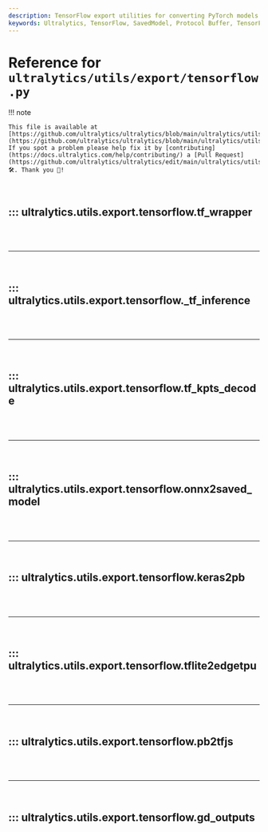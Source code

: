 ```yaml
---
description: TensorFlow export utilities for converting PyTorch models to various TensorFlow formats. Provides functions for converting models to TensorFlow SavedModel, Protocol Buffer (.pb), TensorFlow Lite, Edge TPU, and TensorFlow.js formats via ONNX intermediate representation with support for INT8 quantization and calibration.
keywords: Ultralytics, TensorFlow, SavedModel, Protocol Buffer, TensorFlow Lite, TFLite, Edge TPU, TensorFlow.js, ONNX conversion, PyTorch to TensorFlow, INT8 quantization, model calibration, frozen graph, onnx2tf, model export, web deployment, mobile deployment
---
```


# Reference for `ultralytics/utils/export/tensorflow.py`

!!! note

    This file is available at [https://github.com/ultralytics/ultralytics/blob/main/ultralytics/utils/export/tensorflow.py](https://github.com/ultralytics/ultralytics/blob/main/ultralytics/utils/export/tensorflow.py). If you spot a problem please help fix it by [contributing](https://docs.ultralytics.com/help/contributing/) a [Pull Request](https://github.com/ultralytics/ultralytics/edit/main/ultralytics/utils/export/tensorflow.py) 🛠️. Thank you 🙏!

<br>

## ::: ultralytics.utils.export.tensorflow.tf_wrapper

<br><br><hr><br>

## ::: ultralytics.utils.export.tensorflow._tf_inference

<br><br><hr><br>

## ::: ultralytics.utils.export.tensorflow.tf_kpts_decode

<br><br><hr><br>

## ::: ultralytics.utils.export.tensorflow.onnx2saved_model

<br><br><hr><br>

## ::: ultralytics.utils.export.tensorflow.keras2pb

<br><br><hr><br>

## ::: ultralytics.utils.export.tensorflow.tflite2edgetpu

<br><br><hr><br>

## ::: ultralytics.utils.export.tensorflow.pb2tfjs

<br><br><hr><br>

## ::: ultralytics.utils.export.tensorflow.gd_outputs

<br><br>
